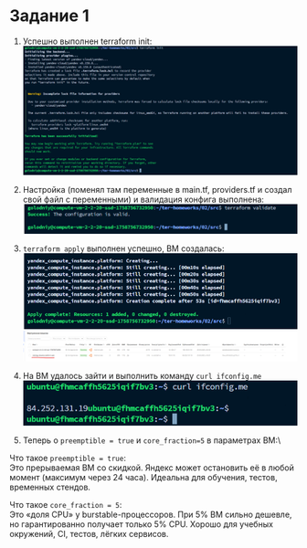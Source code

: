 # Задание 1

1. Успешно выполнен terraform init:
![img.png](img.png)

2. Настройка (поменял там переменные в main.tf, providers.tf и создал свой файл с переменными) и валидация конфига выполнена:
![img_1.png](img_1.png)

3. `terraform apply` выполнен успешно, ВМ создалась:
![img_2.png](img_2.png)
![img_3.png](img_3.png)

4. На ВМ удалось зайти и выполнить команду `curl ifconfig.me`
![img_4.png](img_4.png)

5. Теперь о `preemptible = true` и `core_fraction=5` в параметрах ВМ:\

Что такое `preemptible = true`:\
Это прерываемая ВМ со скидкой. Яндекс может остановить её в любой момент (максимум через 24 часа). Идеальна для обучения, тестов, временных стендов.

Что такое `core_fraction = 5`:\
Это «доля CPU» у burstable-процессоров. При 5% ВМ сильно дешевле, но гарантированно получает только 5% CPU. Хорошо для учебных окружений, CI, тестов, лёгких сервисов.